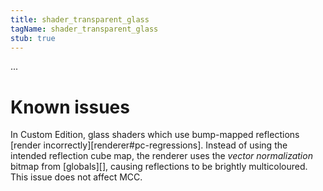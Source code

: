 ```yaml
---
title: shader_transparent_glass
tagName: shader_transparent_glass
stub: true
---
```

...

# Known issues
In Custom Edition, glass shaders which use bump-mapped reflections [render incorrectly][renderer#pc-regressions]. Instead of using the intended reflection cube map, the renderer uses the _vector normalization_ bitmap from [globals][], causing reflections to be brightly multicoloured. This issue does not affect MCC.
